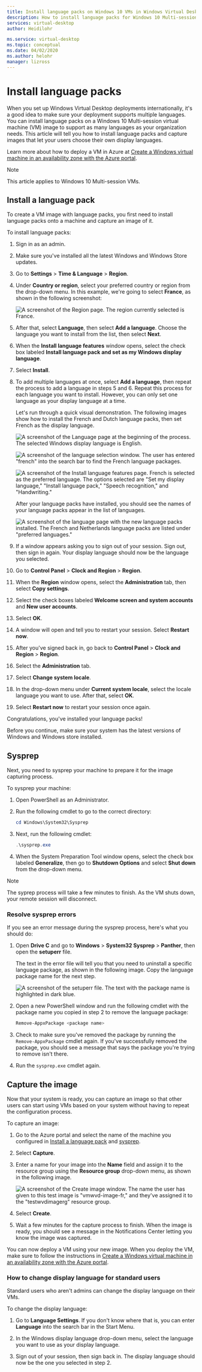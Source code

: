 ```yaml
---
title: Install language packs on Windows 10 VMs in Windows Virtual Desktop - Azure
description: How to install language packs for Windows 10 Multi-session VMs in Windows Virtual Desktop.
services: virtual-desktop
author: Heidilohr

ms.service: virtual-desktop
ms.topic: conceptual
ms.date: 04/02/2020
ms.author: helohr
manager: lizross
---
```

# Install language packs

When you set up Windows Virtual Desktop deployments internationally, it's a good idea to make sure your deployment supports multiple languages. You can install language packs on a Windows 10 Multi-session virtual machine (VM) image to support as many languages as your organization needs. This article will tell you how to install language packs and capture images that let your users choose their own display languages.

Learn more about how to deploy a VM in Azure at [Create a Windows virtual machine in an availability zone with the Azure portal](/virtual-machines/windows/create-portal-availability-zone).

>[!NOTE]
>This article applies to Windows 10 Multi-session VMs.

## Install a language pack

To create a VM image with language packs, you first need to install language packs onto a machine and capture an image of it.

To install language packs:

1. Sign in as an admin.
2. Make sure you've installed all the latest Windows and Windows Store updates.
3. Go to **Settings** > **Time & Language** > **Region**.
4. Under **Country or region**, select your preferred country or region from the drop-down menu.
    In this example, we're going to select **France**, as shown in the following screenshot:

    ![A screenshot of the Region page. The region currently selected is France.](media/region-page-france.png)

5. After that, select **Language**, then select **Add a language**. Choose the language you want to install from the list, then select **Next**.
6. When the **Install language features** window opens, select the check box labeled **Install language pack and set as my Windows display language**.
7. Select **Install**.
8. To add multiple languages at once, select **Add a language**, then repeat the process to add a language in steps 5 and 6. Repeat this process for each language you want to install. However, you can only set one language as your display language at a time.

    Let's run through a quick visual demonstration. The following images show how to install the French and Dutch language packs, then set French as the display language.

    ![A screenshot of the Language page at the beginning of the process. The selected Windows display language is English.](media/language-page-default.png)

    ![A screenshot of the language selection window. The user has entered "french" into the search bar to find the French language packages.](media/select-language-french.png)

    ![A screenshot of the Install language features page. French is selected as the preferred language. The options selected are "Set my display language," "Install language pack," "Speech recognition," and "Handwriting."](media/install-language-features.png)

    After your language packs have installed, you should see the names of your language packs appear in the list of languages.

    ![A screenshot of the language page with the new language packs installed. The French and Netherlands language packs are listed under "preferred languages."](media/language-page-complete.png)

9. If a window appears asking you to sign out of your session. Sign out, then sign in again. Your display language should now be the language you selected.

10.  Go to **Control Panel** > **Clock and Region** > **Region**.

11.  When the **Region** window opens, select the **Administration** tab, then select **Copy settings**.

12.  Select the check boxes labeled **Welcome screen and system accounts** and **New user accounts**.

13.  Select **OK**.

14.  A window will open and tell you to restart your session. Select **Restart now**.

15.  After you've signed back in, go back to **Control Panel** > **Clock and Region** > **Region**.

16.  Select the **Administration** tab.

17.  Select **Change system locale**.

18. In the drop-down menu under **Current system locale**, select the locale language you want to use. After that, select **OK**.

19. Select **Restart now** to restart your session once again.

Congratulations, you've installed your language packs!

Before you continue, make sure your system has the latest versions of Windows and Windows store installed.

## Sysprep

Next, you need to sysprep your machine to prepare it for the image capturing process.

To sysprep your machine:

1. Open PowerShell as an Administrator.
2. Run the following cmdlet to go to the correct directory:
   
    ```powershell
    cd Windows\System32\Sysprep
    ```

3. Next, run the following cmdlet:
    
    ```powershell
    .\sysprep.exe
    ```

4. When the System Preparation Tool window opens, select the check box labeled **Generalize**, then go to **Shutdown Options** and select **Shut down** from the drop-down menu.

>[!NOTE]
>The syprep process will take a few minutes to finish. As the VM shuts down, your remote session will disconnect.

### Resolve sysprep errors

If you see an error message during the sysprep process, here's what you should do:

1. Open **Drive C** and go to **Windows** > **System32 Sysprep** > **Panther**, then open the **setuperr** file.

   The text in the error file will tell you that you need to uninstall a specific language package, as shown in the following image. Copy the language package name for the next step.

   ![A screenshot of the setuperr file. The text with the package name is highlighted in dark blue.](media/setuperr-package-name.png)

2. Open a new PowerShell window and run the following cmdlet with the package name you copied in step 2 to remove the language package:

   ```powershell
   Remove-AppxPackage <package name>
   ```

3. Check to make sure you've removed the package by running the `Remove-AppxPackage` cmdlet again. If you've successfully removed the package, you should see a message that says the package you're trying to remove isn't there.

4. Run the `sysprep.exe` cmdlet again.

## Capture the image

Now that your system is ready, you can capture an image so that other users can start using VMs based on your system without having to repeat the configuration process.

To capture an image:

1. Go to the Azure portal and select the name of the machine you configured in [Install a language pack](#install-a-language-pack) and [sysprep](#sysprep).

2. Select **Capture**.

3. Enter a name for your image into the **Name** field and assign it to the resource group using the **Resource group** drop-down menu, as shown in the following image.

   ![A screenshot of the Create image window. The name the user has given to this test image is "vmwvd-image-fr," and they've assigned it to the "testwvdimagerg" resource group.](media/create-image.png)

4. Select **Create**.

5. Wait a few minutes for the capture process to finish. When the image is ready, you should see a message in the Notifications Center letting you know the image was captured.

You can now deploy a VM using your new image. When you deploy the VM, make sure to follow the instructions in [Create a Windows virtual machine in an availability zone with the Azure portal](/virtual-machines/windows/create-portal-availability-zone).

### How to change display language for standard users

Standard users who aren't admins can change the display language on their VMs.

To change the display language:

1. Go to **Language Settings**. If you don't know where that is, you can enter **Language** into the search bar in the Start Menu.

2. In the Windows display language drop-down menu, select the language you want to use as your display language.

3. Sign out of your session, then sign back in. The display language should now be the one you selected in step 2.
